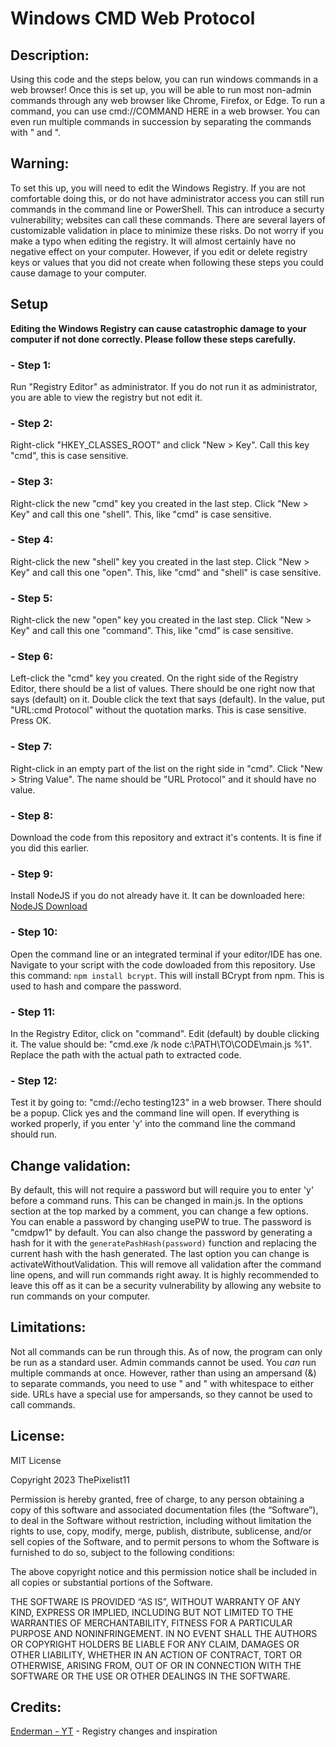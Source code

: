 # Windows CMD Web Protocol

## Description:

Using this code and the steps below, you can run windows commands in a web browser! Once this is set up, you will be able to run most non-admin commands through any web browser like Chrome, Firefox, or Edge. To run a command, you can use cmd://COMMAND HERE in a web browser. You can even run multiple commands in succession by separating the commands with " and ".

## Warning:

To set this up, you will need to edit the Windows Registry. If you are not comfortable doing this, or do not have administrator access you can still run commands in the command line or PowerShell. This can introduce a securty vulnerability; websites can call these commands. There are several layers of customizable validation in place to minimize these risks. Do not worry if you make a typo when editing the registry. It will almost certainly have no negative effect on your computer. However, if you edit or delete registry keys or values that you did not create when following these steps you could cause damage to your computer.

## Setup

**Editing the Windows Registry can cause catastrophic damage to your computer if not done correctly. Please follow these steps carefully.**

### - Step 1:

Run "Registry Editor" as administrator. If you do not run it as administrator, you are able to view the registry but not edit it.

### - Step 2:

Right-click "HKEY_CLASSES_ROOT" and click "New > Key". Call this key "cmd", this is case sensitive.

### - Step 3:

Right-click the new "cmd" key you created in the last step. Click "New > Key" and call this one "shell". This, like "cmd" is case sensitive.

### - Step 4:

Right-click the new "shell" key you created in the last step. Click "New > Key" and call this one "open". This, like "cmd" and "shell" is case sensitive.

### - Step 5:

Right-click the new "open" key you created in the last step. Click "New > Key" and call this one "command". This, like "cmd" is case sensitive.

### - Step 6:

Left-click the "cmd" key you created. On the right side of the Registry Editor, there should be a list of values. There should be one right now that says (default) on it. Double click the text that says (default). In the value, put "URL:cmd Protocol" without the quotation marks. This is case sensitive. Press OK.

### - Step 7:

Right-click in an empty part of the list on the right side in "cmd". Click "New > String Value". The name should be "URL Protocol" and it should have no value.

### - Step 8:

Download the code from this repository and extract it's contents. It is fine if you did this earlier.

### - Step 9:

Install NodeJS if you do not already have it. It can be downloaded here: [NodeJS Download](https://nodejs.org/en)

### - Step 10:

Open the command line or an integrated terminal if your editor/IDE has one. Navigate to your script with the code dowloaded from this repository. Use this command: `npm install bcrypt`. This will install BCrypt from npm. This is used to hash and compare the password.

### - Step 11:

In the Registry Editor, click on "command". Edit (default) by double clicking it. The value should be: "cmd.exe /k node c:\PATH\TO\CODE\main.js %1". Replace the path with the actual path to extracted code.

### - Step 12:

Test it by going to: "cmd://echo testing123" in a web browser. There should be a popup. Click yes and the command line will open. If everything is worked properly, if you enter 'y' into the command line the command should run.

## Change validation:

By default, this will not require a password but will require you to enter 'y' before a command runs. This can be changed in main.js. In the options section at the top marked by a comment, you can change a few options. You can enable a password by changing usePW to true. The password is "cmdpw1" by default. You can also change the password by generating a hash for it with the `generatePashHash(password)` function and replacing the current hash with the hash generated. The last option you can change is activateWithoutValidation. This will remove all validation after the command line opens, and will run commands right away. It is highly recommended to leave this off as it can be a security vulnerability by allowing any website to run commands on your computer.

## Limitations:

Not all commands can be run through this. As of now, the program can only be run as a standard user. Admin commands cannot be used. You _can_ run multiple commands at once. However, rather than using an ampersand (&) to separate commands, you need to use " and " with whitespace to either side. URLs have a special use for ampersands, so they cannot be used to call commands.

## License:

MIT License

Copyright 2023 ThePixelist11

Permission is hereby granted, free of charge, to any person obtaining a copy of this software and associated documentation files (the “Software”), to deal in the Software without restriction, including without limitation the rights to use, copy, modify, merge, publish, distribute, sublicense, and/or sell copies of the Software, and to permit persons to whom the Software is furnished to do so, subject to the following conditions:

The above copyright notice and this permission notice shall be included in all copies or substantial portions of the Software.

THE SOFTWARE IS PROVIDED “AS IS”, WITHOUT WARRANTY OF ANY KIND, EXPRESS OR IMPLIED, INCLUDING BUT NOT LIMITED TO THE WARRANTIES OF MERCHANTABILITY, FITNESS FOR A PARTICULAR PURPOSE AND NONINFRINGEMENT. IN NO EVENT SHALL THE AUTHORS OR COPYRIGHT HOLDERS BE LIABLE FOR ANY CLAIM, DAMAGES OR OTHER LIABILITY, WHETHER IN AN ACTION OF CONTRACT, TORT OR OTHERWISE, ARISING FROM, OUT OF OR IN CONNECTION WITH THE SOFTWARE OR THE USE OR OTHER DEALINGS IN THE SOFTWARE.

## Credits:

[Enderman - YT](https://www.youtube.com/@Endermanch) - Registry changes and inspiration
